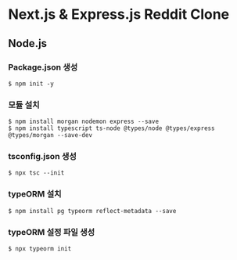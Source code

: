 # Next.js & Express.js Reddit Clone
## Node.js
### Package.json 생성
```
$ npm init -y
```
### 모듈 설치
```
$ npm install morgan nodemon express --save
$ npm install typescript ts-node @types/node @types/express @types/morgan --save-dev
```
### tsconfig.json 생성
```
$ npx tsc --init
```
### typeORM 설치
```
$ npm install pg typeorm reflect-metadata --save
```
### typeORM 설정 파일 생성
```
$ npx typeorm init
```